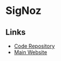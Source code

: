 # SigNoz

## Links

- [Code Repository](https://github.com/SigNoz/signoz)
- [Main Website](https://signoz.io/)
